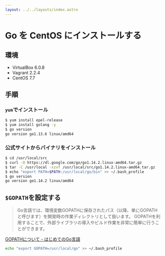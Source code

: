 ```yaml
---
layout: ../../layouts/index.astro
---
```


# Go を CentOS にインストールする

## 環境

- VirtualBox 6.0.8
- Vagrant 2.2.4
- CentOS 7.7

## 手順

### `yum`でインストール

```bash
$ yum install epel-release
$ yum install golang -y
$ go version
go version go1.13.6 linux/amd64
```

### 公式サイトからバイナリをインストール

```bash
$ cd /usr/local/src
$ curl -O https://dl.google.com/go/go1.14.2.linux-amd64.tar.gz
$ tar -C /usr/local -xzvf /usr/local/src/go1.14.2.linux-amd64.tar.gz
$ echo "export PATH=$PATH:/usr/local/go/bin" >> ~/.bash_profile
$ go version
go version go1.14.2 linux/amd64
```

## `$GOPATH`を設定する

> Go言語では、環境変数GOPATHに保存されたパス（以降、単にGOPATHと呼びます）を開発時の作業ディレクトリとして扱います。 GOPATHを利用することで、外部ライブラリの導入やビルド作業を非常に簡単に行うことができます。

[GOPATHについて - はじめてのGo言語](http://cuto.unirita.co.jp/gostudy/post/gopath/)

```bash
echo "export GOPATH=/usr/local/go" >> ~/.bash_profile
```
